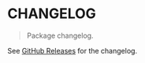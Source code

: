# CHANGELOG

> Package changelog.

See [GitHub Releases](https://github.com/stdlib-js/array-base-fillednd-by/releases) for the changelog.